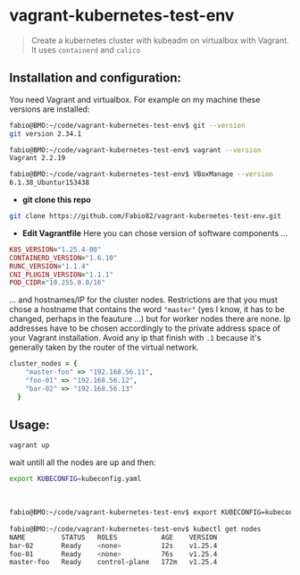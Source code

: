 # vagrant-kubernetes-test-env
> Create a kubernetes cluster with kubeadm on virtualbox with Vagrant. It uses ``containerd`` and ``calico``

## Installation and configuration:

You need Vagrant and virtualbox. For example on my machine these versions are installed:
```sh
fabio@BMO:~/code/vagrant-kubernetes-test-env$ git --version
git version 2.34.1

fabio@BMO:~/code/vagrant-kubernetes-test-env$ vagrant --version
Vagrant 2.2.19

fabio@BMO:~/code/vagrant-kubernetes-test-env$ VBoxManage --version
6.1.38_Ubuntur153438
```
* **git clone this repo**
```sh
git clone https://github.com/Fabio82/vagrant-kubernetes-test-env.git
```

* **Edit Vagrantfile**
Here you can chose version of software components ...

```ruby
K8S_VERSION="1.25.4-00"
CONTAINERD_VERSION="1.6.10"
RUNC_VERSION="1.1.4"
CNI_PLUGIN_VERSION="1.1.1"
POD_CIDR="10.255.0.0/16"
```

... and hostnames/IP for the cluster nodes. Restrictions are that you must chose a hostname that contains the word ``"master"`` (yes I know, it has to be changed, perhaps in the feauture ...) 
but for worker nodes there are none. 
Ip addresses have to be chosen accordingly to the private address space of your Vagrant installation.
Avoid any ip that finish with ``.1`` because it's generally taken by the router of the virtual network.

```ruby
cluster_nodes = { 
    "master-foo" => "192.168.56.11", 
    "foo-01" => "192.168.56.12",
    "bar-02" => "192.168.56.13"
  }
```

## Usage:

```sh
vagrant up
```

  wait untill all the nodes are up and then:
  
```sh
export KUBECONFIG=kubeconfig.yaml
```

 
```sh
fabio@BMO:~/code/vagrant-kubernetes-test-env$ export KUBECONFIG=kubeconfig.yaml
 
fabio@BMO:~/code/vagrant-kubernetes-test-env$ kubectl get nodes
NAME         STATUS   ROLES           AGE    VERSION
bar-02       Ready    <none>          12s    v1.25.4 
foo-01       Ready    <none>          76s    v1.25.4
master-foo   Ready    control-plane   172m   v1.25.4
```
